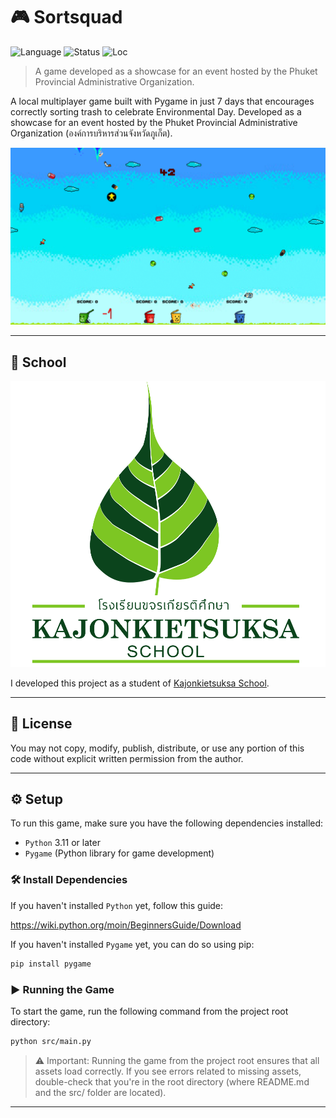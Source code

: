 # 🎮 Sortsquad

![Language](https://img.shields.io/badge/language-Python-blue?logo=python)
![Status](https://img.shields.io/badge/status-Finish-green)
![Loc](https://img.shields.io/badge/loc-1020-purple)

> A game developed as a showcase for an event hosted by the Phuket Provincial Administrative Organization. 

A local multiplayer game built with Pygame in just 7 days that encourages correctly sorting trash to celebrate Environmental Day. Developed as a showcase for an event hosted by the Phuket Provincial Administrative Organization (องค์การบริหารส่วนจังหวัดภูเก็ต).

![Screenshots of the game as a Gif file.](/assets/others/screenshots.gif)

---

## 🏫 School

![Kajonkietsuksa School Logo](/assets/others/kajonkietsuksa.png)

I developed this project as a student of [Kajonkietsuksa School](https://kg.kajonkietsuksa.ac.th/).

---

## 📄 License

You may not copy, modify, publish, distribute, or use any portion of this code without explicit written permission from the author.

---

## ⚙️ Setup

To run this game, make sure you have the following dependencies installed:

* `Python` 3.11 or later
* `Pygame` (Python library for game development)

### 🛠️ Install Dependencies

If you haven't installed `Python` yet, follow this guide:

https://wiki.python.org/moin/BeginnersGuide/Download

If you haven't installed `Pygame` yet, you can do so using pip:

```bash
pip install pygame
```

### ▶️ Running the Game

To start the game, run the following command from the project root directory:
```bash
python src/main.py
```

> ⚠️ Important: Running the game from the project root ensures that all assets load correctly. If you see errors related to missing assets, double-check that you're in the root directory (where README.md and the src/ folder are located).

---
